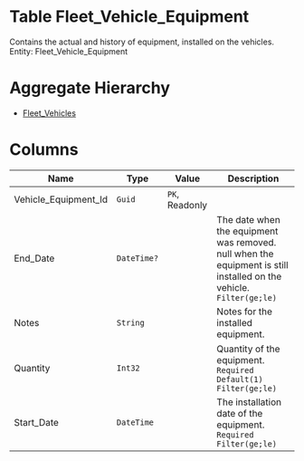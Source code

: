 # Table Fleet_Vehicle_Equipment

Contains the actual and history of equipment, installed on the vehicles. Entity: Fleet_Vehicle_Equipment

# Aggregate Hierarchy

* [Fleet_Vehicles](Fleet_Vehicles.md)

# Columns

| Name | Type | Value | Description |
| - | - | - | --- |
|Vehicle_Equipment_Id|`Guid`|`PK`, Readonly||
|End_Date|`DateTime?`||The date when the equipment was removed. null when the equipment is still installed on the vehicle. `Filter(ge;le)` |
|Notes|`String`||Notes for the installed equipment. |
|Quantity|`Int32`||Quantity of the equipment. `Required` `Default(1)` `Filter(ge;le)` |
|Start_Date|`DateTime`||The installation date of the equipment. `Required` `Filter(ge;le)` |
